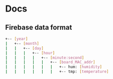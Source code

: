 # Docs
## Firebase data format
```bash
+-- [year]
|   +-- [month]
|   |   +-- [day]
|   |   |   +-- [hour]
|   |   |   |   +-- [minute:second]
|   |   |   |   |   +-- [board_MAC_addr]
|   |   |   |   |   |   +-- hum: [humidity]
|   |   |   |   |   |   +-- tmp: [temperature]
```
